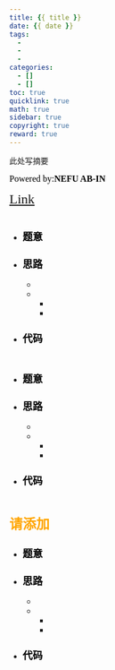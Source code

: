 ```yaml
---
title: {{ title }}
date: {{ date }}
tags:
  - 
  - 
  - 
categories:
  - []
  - []
toc: true
quicklink: true
math: true
sidebar: true
copyright: true
reward: true
---
```


此处写摘要
<!-- more -->
<font color=#000000	size=3 face=楷体>Powered by:**NEFU AB-IN**</font>

<font color=#FFA500 size=5 face=楷体>[Link]()</font>

# <font color=#6495ED size=6 ></font>

## <font color=#FFA500 size=5></font>

* ### <font color=#000000 size=4 face=粗体>题意</font>

  

* ### <font color=#000000 size=4 face=粗体>思路</font>

  

  * 
  * * 
    * 

* ### <font color=#000000 size=4 face=粗体>代码</font>

  ```cpp
  
  ```

  

## <font color=#FFA500 size=5></font>

* ### <font color=#000000 size=4 face=粗体>题意</font>

  

* ### <font color=#000000 size=4 face=粗体>思路</font>

  

  * 
  * * 
    * 

* ### <font color=#000000 size=4 face=粗体>代码</font>

  ```cpp
  
  ```

  



## <font color=#FFA500 size=5>请添加</font>

* ### <font color=#000000 size=4 face=粗体>题意</font>

  

* ### <font color=#000000 size=4 face=粗体>思路</font>

  

  * 
  * * 
    * 

* ### <font color=#000000 size=4 face=粗体>代码</font>

  ```cpp
  
  ```

  

